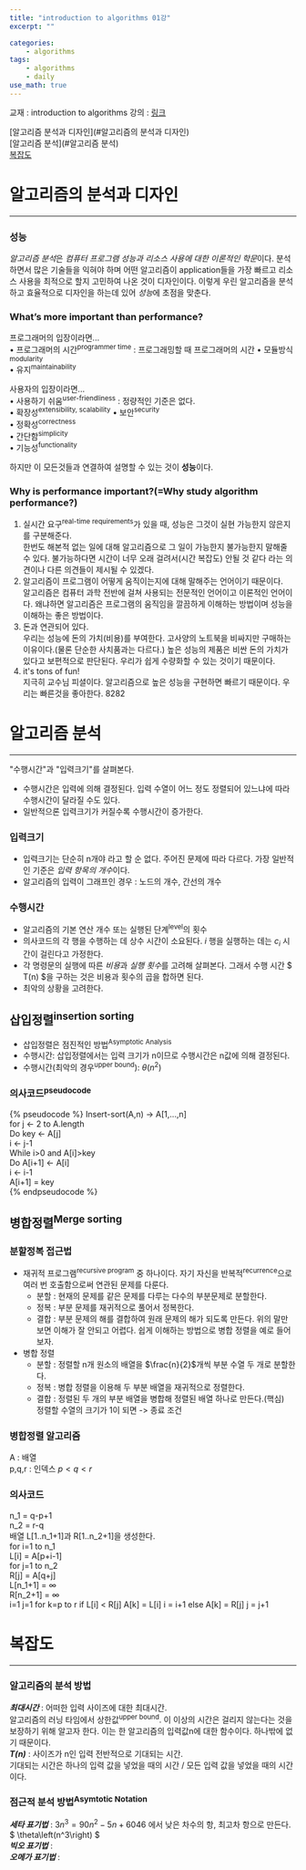 ```yaml
---
title: "introduction to algorithms 01강"
excerpt: ""

categories:
    - algorithms
tags:
    - algorithms
    - daily
use_math: true
---
```


교재 : introduction to algorithms
강의 : [링크](https://youtu.be/JPyuH4qXLZ0)

[알고리즘 분석과 디자인](#알고리즘의 분석과 디자인)    
[알고리즘 분석](#알고리즘 분석)    
[복잡도](#복잡도)    

# 알고리즘의 분석과 디자인
* * *

### 성능    
*알고리즘 분석*은 *컴퓨터 프로그램 성능과 리소스 사용에 대한 이론적인 학문*이다. 분석하면서 많은 기술들을 익혀야 하며 어떤 알고리즘이 application들을 가장 빠르고 리소스 사용을 최적으로 할지 고민하여 나온 것이 디자인이다. 이렇게 우린 알고리즘을 분석하고 효율적으로 디자인을 하는데 있어 *성능*에 초점을 맞춘다.

### What’s more important than performance?
프로그래머의 입장이라면...    
• 프로그래머의 시간<sup>programmer time</sup> : 프로그래밍할 때 프로그래머의 시간
• 모듈방식<sup>modularity</sup>    
• 유지<sup>maintainability</sup>    

사용자의 입장이라면...    
• 사용하기 쉬움<sup>user-friendliness</sup> : 정량적인 기준은 없다.  
• 확장성<sup>extensibility, scalability</sup>
• 보안<sup>security</sup>   
• 정확성<sup>correctness</sup>    
• 간단함<sup>simplicity</sup>    
• 기능성<sup>functionality</sup>    

하지만 이 모든것들과 연결하여 설명할 수 있는 것이 **성능**이다.

### Why is performance important?(=Why study algorithm performance?)
1. 실시간 요구<sup>real-time requirements</sup>가 있을 때, 성능은 그것이 실현 가능한지 않은지를 구분해준다.    
    한번도 해본적 없는 일에 대해 알고리즘으로 그 일이 가능한지 불가능한지 말해줄 수 있다. 불가능하다면 시간이 너무 오래 걸려서(시간 복잡도) 안될 것 같다 라는 의견이나 다른 의견들이 제시될 수 있겠다.
2. 알고리즘이 프로그램이 어떻게 움직이는지에 대해 말해주는 언어이기 때문이다.   
    알고리즘은 컴퓨터 과학 전반에 걸쳐 사용되는 전문적인 언어이고 이론적인 언어이다. 왜냐하면 알고리즘은 프로그램의 움직임을 깔끔하게 이해하는 방법이며 성능을 이해하는 좋은 방법이다.
3. 돈과 연관되어 있다.    
    우리는 성능에 돈의 가치(비용)를 부여한다. 고사양의 노트북을 비싸지만 구매하는 이유이다.(물론 단순한 사치품과는 다르다.) 높은 성능의 제품은 비싼 돈의 가치가 있다고 보편적으로 판단된다. 우리가 쉽게 수량화할 수 있는 것이기 때문이다.
4.  it's tons of fun!    
    지극히 교수님 피셜이다. 알고리즘으로 높은 성능을 구현하면 빠르기 때문이다. 우리는 빠른것을 좋아한다. 8282      



# 알고리즘 분석
- - -
"수행시간"과 "입력크기"를 살펴본다.
- 수행시간은 입력에 의해 결정된다. 입력 수열이 어느 정도 정렬되어 있느냐에 따라 수행시간이 달라질 수도 있다.
- 일반적으론 입력크기가 커질수록 수행시간이 증가한다.

### 입력크기
- 입력크기는 단순히 n개야 라고 할 순 없다. 주어진 문제에 따라 다르다. 가장 일반적인 기준은 *입력 항목의 개수*이다.
- 알고리즘의 입력이 그래프인 경우 : 노드의 개수, 간선의 개수

### 수행시간
- 알고리즘의 기본 연산 개수 또는 실행된 단계<sup>level</sup>의 횟수
- 의사코드의 각 행을 수행하는 데 상수 시간이 소요된다. $i$ 행을 실행하는 데는 $c_i$ 시간이 걸린다고 가정한다.
- 각 명령문의 실행에 따른 *비용*과 *실행 횟수*를 고려해 살펴본다. 그래서 수행 시간 $ T(n) $을 구하는 것은 비용과 횟수의 곱을 합하면 된다.
- 최악의 상황을 고려한다.

## 삽입정렬<sup>insertion sorting</sup>
- 삽입정렬은 점진적인 방법<sup>Asymptotic Analysis</sup>
- 수행시간: 삽입정렬에서는 입력 크기가 n이므로 수행시간은 n값에 의해 결정된다.
- 수행시간(최악의 경우<sup>upper bound</sup>): $\theta \left( n^2 \right)$

### 의사코드<sup>pseudocode</sup>   

{% pseudocode %}
Insert-sort(A,n) -> A[1,...,n]    
  for j <- 2 to A.length    
  Do key <- A[j]    
    i <- j-1    
    While i>0 and A[i]>key    
    Do A[i+1] <- A[i]    
      i <- i-1    
    A[i+1] = key    
{% endpseudocode %}

## 병합정렬<sup>Merge sorting</sup>

### 분할정복 접근법
- 재귀적 프로그램<sup>recursive program</sup> 중 하나이다. 자기 자신을 반복적<sup>recurrence</sup>으로 여러 번 호출함으로써 연관된 문제를 다룬다.
    - 분할 : 현재의 문제를 같은 문제를 다루는 다수의 부분문제로 분할한다.
    - 정복 : 부분 문제를 재귀적으로 풀어서 정복한다.
    - 결합 : 부분 문제의 해를 결합하여 원래 문제의 해가 되도록 만든다.
위의 말만 보면 이해가 잘 안되고 어렵다. 쉽게 이해하는 방법으로 병합 정렬을 예로 들어보자.
- 병합 정렬    
    - 분할 : 정렬할 n개 원소의 배열을 $\frac{n}{2}$개씩 부분 수열 두 개로 분할한다.
    - 정복 : 병합 정렬을 이용해 두 부분 배열을 재귀적으로 정렬한다.
    - 결합 : 정렬된 두 개의 부분 배열을 병합해 정렬된 배열 하나로 만든다.(핵심)     
    정렬할 수열의 크기가 1이 되면 -> 종료 조건

### 병합정렬 알고리즘
A : 배열    
p,q,r : 인덱스 $p \lt q \lt r$

### 의사코드


n_1 = q-p+1    
n_2 = r-q    
배열 L[1..n_1+1]과 R[1..n_2+1]을 생성한다.    
for i=1 to n_1    
    L[i] = A[p+i-1]    
for j=1 to n_2    
    R[j] = A[q+j]    
L[n_1+1] = $\infty$    
R[n_2+1] = $\infty$    
i=1
j=1
for k=p to r
    if L[i] $\lt$ R[j]
        A[k] = L[i]
        i = i+1
    else A[k] = R[j]
        j = j+1



# 복잡도
- - -
### 알고리즘의 분석 방법    
***최대시간*** : 어떠한 입력 사이즈에 대한 최대시간.    
    알고리즘의 러닝 타임에서 상한값<sup>upper bound</sup>. 이 이상의 시간은 걸리지 않는다는 것을 보장하기 위해 알고자 한다. 이는 한 알고리즘의 입력값n에 대한 함수이다. 하나밖에 없기 때문이다.     
***T(n)*** : 사이즈가 n인 입력 전반적으로 기대되는 시간.    
    기대되는 시간은 하나의 입력 값을 넣었을 때의 시간 / 모든 입력 값을 넣었을 때의 시간이다.

### 점근적 분석 방법<sup>Asymtotic Notation<sup>    
***세타 표기법*** : $3n^3 = 90n^2 - 5n + 6046$ 에서 낮은 차수의 항, 최고차 항으로 만든다. $ \theta\left(n^3\right) $   
***빅오 표기법*** :    
***오메가 표기법*** :    
